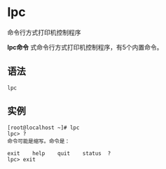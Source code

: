 lpc
===

命令行方式打印机控制程序


**lpc命令** 式命令行方式打印机控制程序，有5个内置命令。

##  语法

```
lpc
```

##  实例

```
[root@localhost ~]# lpc
lpc> ?         
命令可能是缩写。命令是：

exit    help    quit    status  ?
lpc> exit
```


